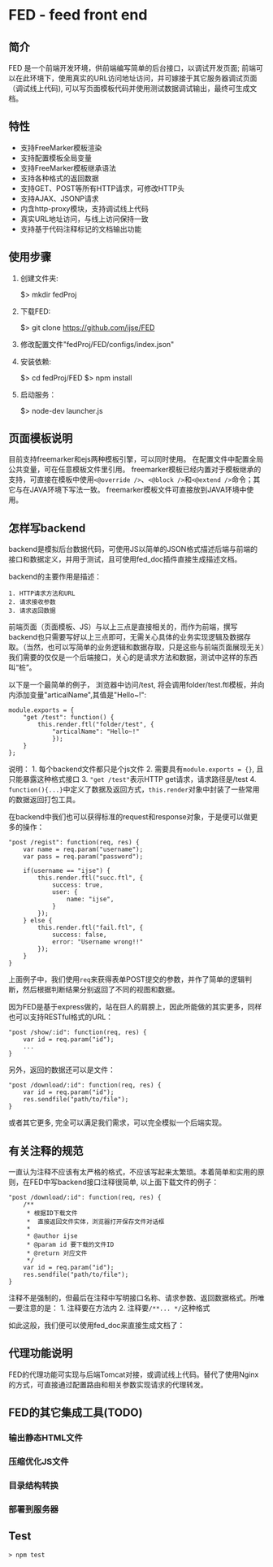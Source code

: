 FED - feed front end
====================

## 简介

FED 是一个前端开发环境，供前端编写简单的后台接口，以调试开发页面; 前端可以在此环境下，使用真实的URL访问地址访问，并可嫁接于其它服务器调试页面（调试线上代码), 可以写页面模板代码并使用测试数据调试输出，最终可生成文档。


## 特性

* 支持FreeMarker模板渲染
* 支持配置模板全局变量
* 支持FreeMarker模板继承语法
* 支持各种格式的返回数据
* 支持GET、POST等所有HTTP请求，可修改HTTP头
* 支持AJAX、JSONP请求
* 内含http-proxy模块，支持调试线上代码
* 真实URL地址访问，与线上访问保持一致
* 支持基于代码注释标记的文档输出功能

## 使用步骤

1. 创建文件夹:

	$> mkdir fedProj

2. 下载FED:

	$> git clone https://github.com/ijse/FED

3. 修改配置文件"fedProj/FED/configs/index.json"

4. 安装依赖:

	$> cd fedProj/FED
	$> npm install

5. 启动服务：

	$> node-dev launcher.js

## 页面模板说明

目前支持freemarker和ejs两种模板引擎，可以同时使用。
在配置文件中配置全局公共变量，可在任意模板文件里引用。
freemarker模板已经内置对于模板继承的支持，可直接在模板中使用`<@override />`、`<@block />`和`<@extend />`命令；其它与在JAVA环境下写法一致。
freemarker模板文件可直接放到JAVA环境中使用。

## 怎样写backend

backend是模拟后台数据代码，可使用JS以简单的JSON格式描述后端与前端的接口和数据定义，并用于测试，且可使用fed_doc插件直接生成描述文档。

backend的主要作用是描述：

	1. HTTP请求方法和URL
	2. 请求接收参数
	3. 请求返回数据

前端页面（页面模板、JS）与以上三点是直接相关的，而作为前端，撰写backend也只需要写好以上三点即可，无需关心具体的业务实现逻辑及数据存取。（当然，也可以写简单的业务逻辑和数据存取，只是这些与前端页面展现无关）我们需要的仅仅是一个后端接口，关心的是请求方法和数据，测试中这样的东西叫“桩”。

以下是一个最简单的例子， 浏览器中访问/test, 将会调用folder/test.ftl模板，并向内添加变量"articalName",其值是"Hello~!":

	module.exports = {
		"get /test": function() {
			this.render.ftl("folder/test", {
				"articalName": "Hello~!"
				});
		}
	};

说明：
	1. 每个backend文件都只是个js文件
	2. 需要具有`module.exports = {}`, 且只能暴露这种格式接口
	3. `"get /test"`表示HTTP get请求，请求路径是/test
	4. `function(){...}`中定义了数据及返回方式，`this.render`对象中封装了一些常用的数据返回打包工具。

在backend中我们也可以获得标准的request和response对象，于是便可以做更多的操作：

	"post /regist": function(req, res) {
		var name = req.param("username");
		var pass = req.param("password");

		if(username == "ijse") {
			this.render.ftl("succ.ftl", {
				success: true,
				user: {
					name: "ijse",
				}
			});
		} else {
			this.render.ftl("fail.ftl", {
				success: false,
				error: "Username wrong!!"
			});
		}
	}

上面例子中，我们使用`req`来获得表单POST提交的参数，并作了简单的逻辑判断，然后根据判断结果分别返回了不同的视图和数据。

因为FED是基于express做的，站在巨人的肩膀上，因此所能做的其实更多，同样也可以支持RESTful格式的URL：

	"post /show/:id": function(req, res) {
		var id = req.param("id");
		...
	}

另外，返回的数据还可以是文件：

	"post /download/:id": function(req, res) {
		var id = req.param("id");
		res.sendfile("path/to/file");
	}

或者其它更多, 完全可以满足我们需求，可以完全模拟一个后端实现。

## 有关注释的规范

一直认为注释不应该有太严格的格式，不应该写起来太繁琐。本着简单和实用的原则，在FED中写backend接口注释很简单, 以上面下载文件的例子：

	"post /download/:id": function(req, res) {
		/**
		 * 根据ID下载文件
		 *	直接返回文件实体，浏览器打开保存文件对话框
		 *
		 * @author ijse
		 * @param id 要下载的文件ID
		 * @return 对应文件
		 */
		var id = req.param("id");
		res.sendfile("path/to/file");
	}

注释不是强制的，但最后在注释中写明接口名称、请求参数、返回数据格式。所唯一要注意的是：
	1. 注释要在方法内
	2. 注释要`/**... */`这种格式

如此这般，我们便可以使用fed_doc来直接生成文档了：


## 代理功能说明

FED的代理功能可实现与后端Tomcat对接，或调试线上代码。替代了使用Nginx的方式，可直接通过配置路由和相关参数实现请求的代理转发。


## FED的其它集成工具(TODO)

### 输出静态HTML文件
### 压缩优化JS文件
### 目录结构转换
### 部署到服务器

## Test

	> npm test

